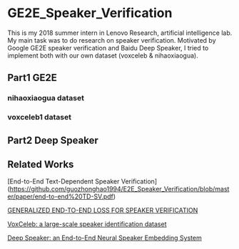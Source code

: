 # GE2E_Speaker_Verification
This is my 2018 summer intern in Lenovo Research, artificial intelligence lab. My main task was to do research on speaker verification. Motivated by Google GE2E speaker verification and Baidu Deep Speaker, I tried to implement both with our own dataset (voxceleb & nihaoxiaogua).

## Part1 GE2E

### nihaoxiaogua dataset

### voxceleb1 dataset

## Part2 Deep Speaker

## Related Works
[End-to-End Text-Dependent Speaker Verification]
(https://github.com/guozhonghao1994/E2E_Speaker_Verification/blob/master/paper/end-to-end%20TD-SV.pdf)

[GENERALIZED END-TO-END LOSS FOR SPEAKER VERIFICATION](https://github.com/guozhonghao1994/E2E_Speaker_Verification/blob/master/paper/google%20GE2E.pdf)

[VoxCeleb: a large-scale speaker identification dataset](https://github.com/guozhonghao1994/E2E_Speaker_Verification/blob/master/paper/VoxCeleb_a_large-scale_speaker_identification_data.pdf)

[Deep Speaker: an End-to-End Neural Speaker Embedding System](https://github.com/guozhonghao1994/E2E_Speaker_Verification/blob/master/paper/Deep_Speaker_an_End-to-End_Neural_Speaker_Embeddin.pdf)

